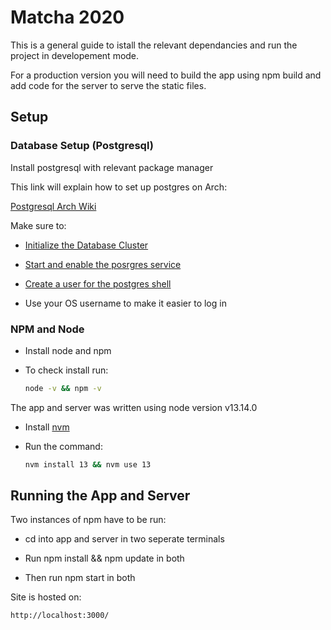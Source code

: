 # Matcha 2020

This is a general guide to istall the relevant dependancies and run the project in developement mode.

For a production version you will need to build the app using npm build and add code for the server to serve the static files.

## Setup

### Database Setup (Postgresql)

Install postgresql with relevant package manager

This link will explain how to set up postgres on Arch:

[Postgresql Arch Wiki](https://wiki.archlinux.org/index.php/PostgreSQL)

Make sure to:

- [Initialize the Database Cluster](https://wiki.archlinux.org/index.php/PostgreSQL)

- [Start and enable the posrgres service](https://wiki.archlinux.org/index.php/Systemd#Using_units)

- [Create a user for the postgres shell](https://wiki.archlinux.org/index.php/PostgreSQL)

- Use your OS username to make it easier to log in

### NPM and Node

- Install node and npm

- To check install run:
	```bash
	node -v && npm -v
	```

The app and server was written using node version v13.14.0

- Install [nvm](https://github.com/nvm-sh/nvm)

- Run the command:
	```bash
	nvm install 13 && nvm use 13
	```

## Running the App and Server

Two instances of npm have to be run:
- cd into app and server in two seperate terminals

- Run npm install && npm update in both

- Then run npm start in both

Site is hosted on:

	http://localhost:3000/
